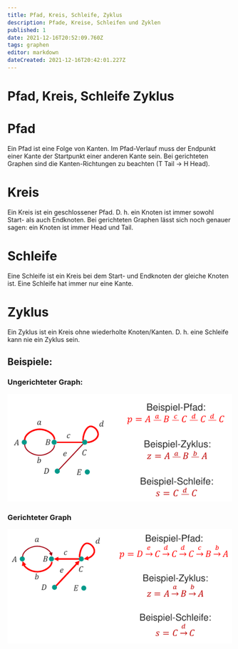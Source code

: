 ```yaml
---
title: Pfad, Kreis, Schleife, Zyklus
description: Pfade, Kreise, Schleifen und Zyklen
published: 1
date: 2021-12-16T20:52:09.760Z
tags: graphen
editor: markdown
dateCreated: 2021-12-16T20:42:01.227Z
---
```


# Pfad, Kreis, Schleife Zyklus

# Pfad
Ein Pfad ist eine Folge von Kanten.
Im Pfad-Verlauf muss der Endpunkt einer Kante der Startpunkt einer anderen Kante sein.
Bei gerichteten Graphen sind die Kanten-Richtungen zu beachten (T Tail -> H Head).

# Kreis
Ein Kreis ist ein geschlossener Pfad.
D. h. ein Knoten ist immer sowohl Start- als auch Endknoten.
Bei gerichteten Graphen lässt sich noch genauer sagen: ein Knoten ist immer Head und Tail.

# Schleife
Eine Schleife ist ein Kreis bei dem Start- und Endknoten der gleiche Knoten ist.
Eine Schleife hat immer nur eine Kante.

# Zyklus
Ein Zyklus ist ein Kreis ohne wiederholte Knoten/Kanten.
D. h. eine Schleife kann nie ein Zyklus sein.

## Beispiele:

### Ungerichteter Graph:

![pfad-zyklus-schleife-ungerichtet.png](/fom//pfad-zyklus-schleife-ungerichtet.png)

### Gerichteter Graph

![pfad-zyklus-schleife-gerichtet.png](/fom//pfad-zyklus-schleife-gerichtet.png)